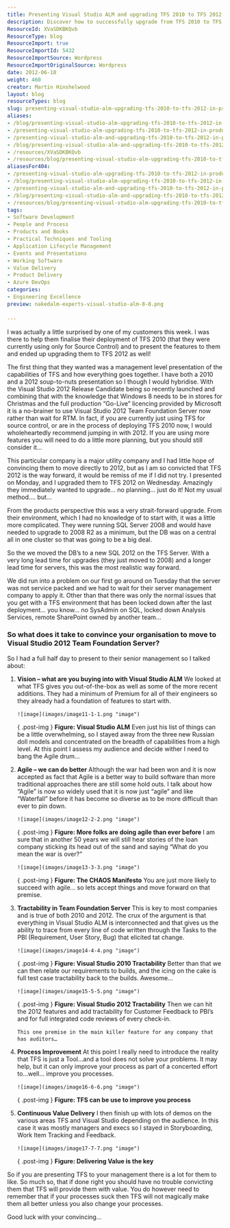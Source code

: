 ```yaml
---
title: Presenting Visual Studio ALM and upgrading TFS 2010 to TFS 2012 in production – Done
description: Discover how to successfully upgrade from TFS 2010 to TFS 2012 and unlock the full potential of Visual Studio ALM for your organization. Learn more!
ResourceId: XVaSDKBKQvb
ResourceType: blog
ResourceImport: true
ResourceImportId: 5432
ResourceImportSource: Wordpress
ResourceImportOriginalSource: Wordpress
date: 2012-06-10
weight: 460
creator: Martin Hinshelwood
layout: blog
resourceTypes: blog
slug: presenting-visual-studio-alm-upgrading-tfs-2010-to-tfs-2012-in-production-done
aliases:
- /blog/presenting-visual-studio-alm-upgrading-tfs-2010-to-tfs-2012-in-production-done
- /presenting-visual-studio-alm-upgrading-tfs-2010-to-tfs-2012-in-production-done
- /presenting-visual-studio-alm-and-upgrading-tfs-2010-to-tfs-2012-in-production-–-done
- /blog/presenting-visual-studio-alm-and-upgrading-tfs-2010-to-tfs-2012-in-production-–-done
- /resources/XVaSDKBKQvb
- /resources/blog/presenting-visual-studio-alm-upgrading-tfs-2010-to-tfs-2012-in-production-done
aliasesFor404:
- /presenting-visual-studio-alm-upgrading-tfs-2010-to-tfs-2012-in-production-done
- /blog/presenting-visual-studio-alm-upgrading-tfs-2010-to-tfs-2012-in-production-done
- /presenting-visual-studio-alm-and-upgrading-tfs-2010-to-tfs-2012-in-production-–-done
- /blog/presenting-visual-studio-alm-and-upgrading-tfs-2010-to-tfs-2012-in-production-–-done
- /resources/blog/presenting-visual-studio-alm-upgrading-tfs-2010-to-tfs-2012-in-production-done
tags:
- Software Development
- People and Process
- Products and Books
- Practical Techniques and Tooling
- Application Lifecycle Management
- Events and Presentations
- Working Software
- Value Delivery
- Product Delivery
- Azure DevOps
categories:
- Engineering Excellence
preview: nakedalm-experts-visual-studio-alm-8-8.png

---
```

I was actually a little surprised by one of my customers this week. I was there to help them finalise their deployment of TFS 2010 (that they were currently using only for Source Control) and to present the features to them and ended up upgrading them to TFS 2012 as well!

The first thing that they wanted was a management level presentation of the capabilities of TFS and how everything goes together. I have both a 2010 and a 2012 soup-to-nuts presentation so I though I would hybridise. With the Visual Studio 2012 Release Candidate being so recently launched and combining that with the knowledge that Windows 8 needs to be in stores for Christmas and the full production “Go-Live” licencing provided by Microsoft it is a no-brainer to use Visual Studio 2012 Team Foundation Server now rather than wait for RTM. In fact, if you are currently just using TFS for source control, or are in the process of deploying TFS 2010 now, I would wholeheartedly recommend jumping in with 2012. If you are using more features you will need to do a little more planning, but you should still consider it…

This particular company is a major utility company and I had little hope of convincing them to move directly to 2012, but as I am so convicted that TFS 2012 is the way forward, it would be remiss of me if I did not try. I presented on Monday, and I upgraded them to TFS 2012 on Wednesday. Amazingly they immediately wanted to upgrade… no planning… just do it! Not my usual method…. but…

From the products perspective this was a very strait-forward upgrade. From their environment, which I had no knowledge of to start with, it was a little more complicated. They were running SQL Server 2008 and would have needed to upgrade to 2008 R2 as a minimum, but the DB was on a central all in one cluster so that was going to be a big deal.

So the we moved the DB’s to a new SQL 2012 on the TFS Server. With a very long lead time for upgrades (they just moved to 2008) and a longer lead time for servers, this was the most realistic way forward.

We did run into a problem on our first go around on Tuesday that the server was not service packed and we had to wait for their server management company to apply it. Other than that there was only the normal issues that you get with a TFS environment that has been locked down after the last deployment… you know… no SysAdmin on SQL, locked down Analysis Services, remote SharePoint owned by another team…

### So what does it take to convince your organisation to move to Visual Studio 2012 Team Foundation Server?

So I had a full half day to present to their senior management so I talked about:

1.  **Vision – what are you buying into with Visual Studio ALM**
    We looked at what TFS gives you out-of-the-box as well as some of the more recent additions. They had a minimum of Premium for all of their engineers so they already had a foundation of features to start with.

        ![image](images/image11-1-1.png "image")

    { .post-img }
    **Figure: Visual Studio ALM**
    Even just his list of things can be a little overwhelming, so I stayed away from the three new Russian doll models and concentrated on the breadth of capabilities from a high level. At this point I assess my audience and decide wither I need to bang the Agile drum…

2.  **Agile – we can do better**
    Although the war had been won and it is now accepted as fact that Agile is a better way to build software than more traditional approaches there are still some hold outs. I talk about how “Agile” is now so widely used that it is now just “agile” and like “Waterfall” before it has become so diverse as to be more difficult than ever to pin down.

        ![image](images/image12-2-2.png "image")

    { .post-img }
    **Figure: More folks are doing agile than ever before**
    I am sure that in another 50 years we will still hear stories of the loan company sticking its head out of the sand and saying “What do you mean the war is over?”

        ![image](images/image13-3-3.png "image")

    { .post-img }
    **Figure: The CHAOS Manifesto**
    You are just more likely to succeed with agile… so lets accept things and move forward on that premise.

3.  **Tractability in Team Foundation Server**
    This is key to most companies and is true of both 2010 and 2012. The crux of the argument is that everything in Visual Studio ALM is interconnected and that gives us the ability to trace from every line of code written through the Tasks to the PBI (Requirement, User Story, Bug) that elicited tat change.

        ![image](images/image14-4-4.png "image")

    { .post-img }
    **Figure: Visual Studio 2010 Tractability**
    Better than that we can then relate our requirements to builds, and the icing on the cake is full test case tractability back to the builds. Awesome…

        ![image](images/image15-5-5.png "image")

    { .post-img }
    **Figure: Visual Studio 2012 Tractability**
    Then we can hit the 2012 features and add tractability for Customer Feedback to PBI’s and for full integrated code reviews of every check-in.

        This one premise in the main killer feature for any company that has auditors…

4.  **Process Improvement**
    At this point I really need to introduce the reality that TFS is just a Tool…and a tool does not solve your problems. It may help, but it can only improve your process as part of a concerted effort to…well… improve you processes.

        ![image](images/image16-6-6.png "image")

    { .post-img }
    **Figure: TFS can be use to improve you process**

5.  **Continuous Value Delivery**
    I then finish up with lots of demos on the various areas TFS and Visual Studio depending on the audience. In this case it was mostly managers and execs so I stayed in Storyboarding, Work Item Tracking and Feedback.

        ![image](images/image17-7-7.png "image")

    { .post-img }
    **Figure: Delivering Value is the key**

So if you are presenting TFS to your management there is a lot for them to like. So much so, that if done right you should have no trouble convicting them that TFS will provide them with value. You do however need to remember that if your processes suck then TFS will not magically make them all better unless you also change your processes.

Good luck with your convincing…
